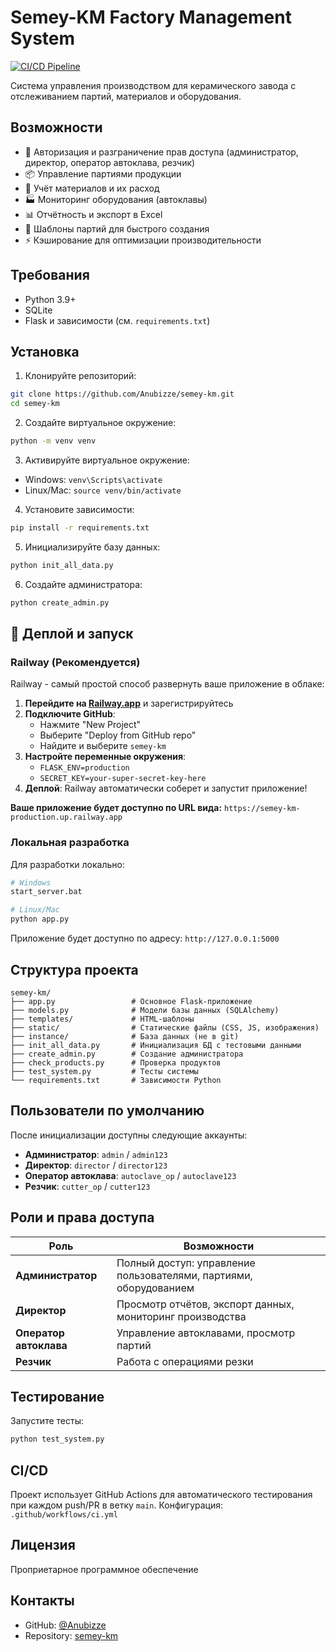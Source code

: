 # Semey-KM Factory Management System

[![CI/CD Pipeline](https://github.com/Anubizze/semey-km/actions/workflows/ci.yml/badge.svg)](https://github.com/Anubizze/semey-km/actions/workflows/ci.yml)

Система управления производством для керамического завода с отслеживанием партий, материалов и оборудования.

## Возможности

- 🔐 Авторизация и разграничение прав доступа (администратор, директор, оператор автоклава, резчик)
- 📦 Управление партиями продукции
- 🧱 Учёт материалов и их расход
- 🏭 Мониторинг оборудования (автоклавы)
- 📊 Отчётность и экспорт в Excel
- 🎯 Шаблоны партий для быстрого создания
- ⚡ Кэширование для оптимизации производительности

## Требования

- Python 3.9+
- SQLite
- Flask и зависимости (см. `requirements.txt`)

## Установка

1. Клонируйте репозиторий:
```bash
git clone https://github.com/Anubizze/semey-km.git
cd semey-km
```

2. Создайте виртуальное окружение:
```bash
python -m venv venv
```

3. Активируйте виртуальное окружение:
- Windows: `venv\Scripts\activate`
- Linux/Mac: `source venv/bin/activate`

4. Установите зависимости:
```bash
pip install -r requirements.txt
```

5. Инициализируйте базу данных:
```bash
python init_all_data.py
```

6. Создайте администратора:
```bash
python create_admin.py
```

## 🚀 Деплой и запуск

### Railway (Рекомендуется)

Railway - самый простой способ развернуть ваше приложение в облаке:

1. **Перейдите на [Railway.app](https://railway.app)** и зарегистрируйтесь
2. **Подключите GitHub**: 
   - Нажмите "New Project"
   - Выберите "Deploy from GitHub repo"
   - Найдите и выберите `semey-km`
3. **Настройте переменные окружения**:
   - `FLASK_ENV=production`
   - `SECRET_KEY=your-super-secret-key-here`
4. **Деплой**: Railway автоматически соберет и запустит приложение!

**Ваше приложение будет доступно по URL вида:** `https://semey-km-production.up.railway.app`

### Локальная разработка

Для разработки локально:

```bash
# Windows
start_server.bat

# Linux/Mac  
python app.py
```

Приложение будет доступно по адресу: `http://127.0.0.1:5000`

## Структура проекта

```
semey-km/
├── app.py                 # Основное Flask-приложение
├── models.py              # Модели базы данных (SQLAlchemy)
├── templates/             # HTML-шаблоны
├── static/                # Статические файлы (CSS, JS, изображения)
├── instance/              # База данных (не в git)
├── init_all_data.py       # Инициализация БД с тестовыми данными
├── create_admin.py        # Создание администратора
├── check_products.py      # Проверка продуктов
├── test_system.py         # Тесты системы
└── requirements.txt       # Зависимости Python
```

## Пользователи по умолчанию

После инициализации доступны следующие аккаунты:

- **Администратор**: `admin` / `admin123`
- **Директор**: `director` / `director123`
- **Оператор автоклава**: `autoclave_op` / `autoclave123`
- **Резчик**: `cutter_op` / `cutter123`

## Роли и права доступа

| Роль | Возможности |
|------|-------------|
| **Администратор** | Полный доступ: управление пользователями, партиями, оборудованием |
| **Директор** | Просмотр отчётов, экспорт данных, мониторинг производства |
| **Оператор автоклава** | Управление автоклавами, просмотр партий |
| **Резчик** | Работа с операциями резки |

## Тестирование

Запустите тесты:
```bash
python test_system.py
```

## CI/CD

Проект использует GitHub Actions для автоматического тестирования при каждом push/PR в ветку `main`. Конфигурация: `.github/workflows/ci.yml`

## Лицензия

Проприетарное программное обеспечение

## Контакты

- GitHub: [@Anubizze](https://github.com/Anubizze)
- Repository: [semey-km](https://github.com/Anubizze/semey-km)

